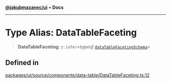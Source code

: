 [**@jakubmazanec/ui**](../README.md) • **Docs**

---

# Type Alias: DataTableFaceting

> **DataTableFaceting**: `z.infer`\<_typeof_
> [`dataTableFacetingSchema`](../variables/dataTableFacetingSchema.md)\>

## Defined in

[packages/ui/source/components/data-table/DataTableFaceting.ts:12](https://github.com/jakubmazanec/tools/blob/28bd44b020b25cf8f9b96b5a385bb7c918cf32ab/packages/ui/source/components/data-table/DataTableFaceting.ts#L12)
